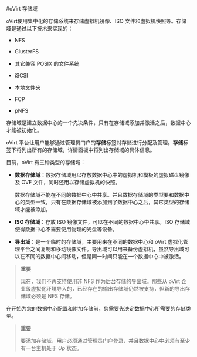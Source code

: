 #oVirt 存储域

oVirt使用集中化的存储系统来存储虚拟机镜像、ISO
文件和虚拟机快照等。存储域是通过以下技术来实现的：

-   NFS

-   GlusterFS

-   其它兼容 POSIX 的文件系统

-   iSCSI

-   本地文件夹

-   FCP

-   pNFS

存储域是建立数据中心的一个先决条件，只有在存储域添加并激活之后，数据中心才能被初始化。

oVirt
平台让用户能够通过管理员门户的**存储**标签对存储进行分配及管理。**存储**标签下将列出所有的存储域，详情面板中将列出存储域的具体信息。

目前，oVirt 有三种类型的存储域：

-   **数据存储域**：数据存储域用以存放数据中心中的虚拟机和模板的虚拟磁盘镜像及
    OVF 文件，同时还用以存储虚拟机的快照。

    数据存储域不能在不同的数据中心中共享。并且数据存储域的类型要和数据中心的类型一致，只有在数据存储域被添加到了数据中心之后，其它类型的存储域才能被添加。

-   **ISO 存储域**：存放 ISO 镜像文件，可以在不同的数据中心中共享。ISO
    存储域使得数据中心不需要使用物理的光盘等设备。

-   **导出域**：是一个临时的存储域，主要用来在不同的数据中心和 oVirt
    虚拟化管理平台之间复制和移动镜像文件。导出域可以用来备份虚拟机，虽然导出域可以在不同的数据中心间移动，但是同一时间只能在一个数据中心中被激活。

> **重要**
>
> 现在，我们不再支持使用非 NFS 作为后台存储的导出域。那些从 oVirt 企业级虚拟化环境导入的，已经存在的输出存储域仍然被支持，但新的导出存储域必须是 NFS 存储。

在开始为您的数据中心配置和附加存储前，您需要先决定数据中心所需要的存储类型。


> **重要**
>
> 要添加存储域，用户必须通过管理员门户登录，并且数据中心中必须有至少有一台主机处于
> *Up* 状态。


